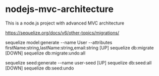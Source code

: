 # nodejs-mvc-architecture
This is a node.js project with advanced MVC architecture

https://sequelize.org/docs/v6/other-topics/migrations/

sequelize model:generate --name User --attributes firstName:string,lastName:string,email:string
[UP] sequelize db:migrate
[DOWN] sequelize db:migrate:undo:all

sequelize seed:generate --name user-seed
[UP] sequelize db:seed:all
[DOWN] sequelize db:seed:undo